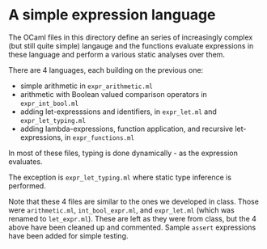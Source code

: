 # A simple expression language

The OCaml files in this directory define an series of increasingly
complex (but still quite simple) langauge and the functions evaluate
expressions in these language and perform a various static analyses
over them.

There are 4 languages, each building on the previous one:
- simple arithmetic in ``expr_arithmetic.ml``
- arithmetic with Boolean valued comparison operators in ``expr_int_bool.ml``
- adding let-expresssions and identifiers, in ``expr_let.ml`` and ``expr_let_typing.ml``
- adding lambda-expressions, function application, and recursive
  let-expressions, in ``expr_functions.ml``


In most of these files, typing is done dynamically - as the expression
evaluates.

The exception is ``expr_let_typing.ml`` where static type inference is
performed. 



Note that these 4 files are similar to the ones we developed in class.
Those were ``arithmetic.ml``, ``int_bool_expr.ml``, and
``expr_let.ml`` (which was renamed to ``let_expr.ml``).  These are
left as they were from class, but the 4 above have been cleaned up and
commented.  Sample ``assert`` expressions have been added for simple
testing.


